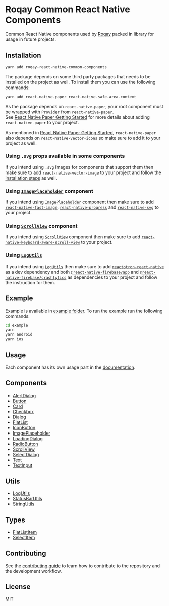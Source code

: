 # Roqay Common React Native Components

Common React Native components used by [Roqay](https://roqay.com) packed in library for usage in future projects.

## Installation

```sh
yarn add roqay-react-native-common-components
```

The package depends on some third party packages that needs to be installed on the project as well. To install them you can use the following commands:

```sh
yarn add react-native-paper react-native-safe-area-context
```

As the package depends on `react-native-paper`, your root component must be wrapped with `Provider` from `react-native-paper`.  
See [React Native Paper Getting Started](https://callstack.github.io/react-native-paper/getting-started.html) for more details about adding `react-native-paper` to your project.

As mentioned in [React Native Paper Getting Started](https://callstack.github.io/react-native-paper/getting-started.html), `react-native-paper` also depends on `react-native-vector-icons` so make sure to add it to your project as well.

### Using `.svg` props available in some components

If you intend using `.svg` images for components that support them then make sure to add [`react-native-vector-image`](https://github.com/oblador/react-native-vector-image) to your project and follow the [installation steps](https://github.com/oblador/react-native-vector-image#installation) as well.

### Using [`ImagePlaceholder`](docs/ImagePlaceholder.md) component

If you intend using [`ImagePlaceholder`](docs/ImagePlaceholder.md) component then make sure to add [`react-native-fast-image`](https://github.com/DylanVann/react-native-fast-image), [`react-native-progress`](https://github.com/oblador/react-native-progress) and [`react-native-svg`](https://github.com/react-native-svg/react-native-svg) to your project.

### Using [`ScrollView`](docs/ScrollView.md) component

If you intend using [`ScrollView`](docs/ScrollView.md) component then make sure to add [`react-native-keyboard-aware-scroll-view`](https://github.com/APSL/react-native-keyboard-aware-scroll-view) to your project.

### Using [`LogUtils`](docs/LogUtils.md)

If you intend using [`LogUtils`](docs/LogUtils.md) then make sure to add [`reactotron-react-native`](https://github.com/infinitered/reactotron/blob/master/docs/quick-start-react-native.md) as a dev dependency and both [`@react-native-firebase/app`](https://rnfirebase.io) and [`@react-native-firebase/crashlytics`](https://rnfirebase.io/crashlytics/usage) as dependencies to your project and follow the instruction for them.

## Example

Example is available in [example folder](example).
To run the example run the following commands:

```sh
cd example
yarn
yarn android
yarn ios
```

## Usage

Each component has its own usage part in the [documentation](docs).

## Components

- [AlertDialog](docs/AlertDialog.md)
- [Button](docs/Button.md)
- [Card](docs/Card.md)
- [Checkbox](docs/Checkbox.md)
- [Dialog](docs/Dialog.md)
- [FlatList](docs/FlatList.md)
- [IconButton](docs/IconButton.md)
- [ImagePlaceholder](docs/ImagePlaceholder.md)
- [LoadingDialog](docs/LoadingDialog.md)
- [RadioButton](docs/RadioButton.md)
- [ScrollView](docs/ScrollView.md)
- [SelectDialog](docs/SelectDialog.md)
- [Text](docs/Text.md)
- [TextInput](docs/TextInput.md)

## Utils

- [LogUtils](docs/LogUtils.md)
- [StatusBarUtils](docs/StatusBarUtils.md)
- [StringUtils](docs/StringUtils.md)

## Types

- [FlatListItem](docs/FlatListItem.md)
- [SelectItem](docs/SelectItem.md)

## Contributing

See the [contributing guide](CONTRIBUTING.md) to learn how to contribute to the repository and the development workflow.

## License

MIT
